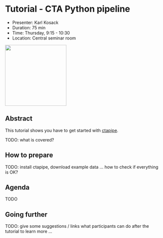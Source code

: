 # Tutorial - CTA Python pipeline

* Presenter: Karl Kosack
* Duration: 75 min
* Time: Thursday, 9:15 - 10:30
* Location: Central seminar room

<img src="http://irfu.cea.fr/Pisp/karl.ck/kosack.jpg" height="200">

## Abstract

This tutorial shows you have to get started with [ctapipe](https://github.com/cta-observatory/ctapipe).

TODO: what is covered?

## How to prepare

TODO: install ctapipe, download example data
... how to check if everything is OK?

## Agenda

TODO

## Going further

TODO: give some suggestions / links what participants can do
after the tutorial to learn more ...
